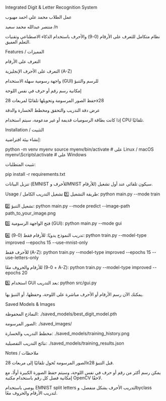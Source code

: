 Integrated Digit & Letter Recognition System

عمل الطلاب 
محمد علي احمد مهيوب 

منتصر عبدالله محمد سعيد
/n

نظام متكامل للتعرف على الأرقام (0-9) والأحرف باستخدام الذكاء الاصطناعي وتقنيات التعلم العميق.

Features / المميزات

التعرف على الأرقام   

التعرف على الأحرف الإنجليزية (A-Z)

واجهة رسومية سهلة الاستخدام (GUI) للرسم والتنبؤ

إمكانية رسم رقم أو حرف في نفس اللوحة

حفظ الصور المرسومة وتحويلها تلقائيًا لمربعات 28x28

عرض دقة التدريب والتحقق ومخطط الخسارة والدقة


 إذا كانت بطاقة الرسوميات قديمة أو غير مدعومة، سيتم استخدام CPU تلقائيًا.

Installation / التثبيت

إنشاء بيئة افتراضية:

python -m venv myenv
source myenv/bin/activate   # على Linux / macOS
myenv\Scripts\activate      # على Windows


تثبيت المتطلبات:

pip install -r requirements.txt


تنزيل البيانات (EMNIST للأحرف وMNIST للأرقام) سيكون تلقائي عند أول تشغيل.

Usage / طريقة التشغيل
1️⃣ تشغيل التدريب الكامل:
python main.py --mode train

2️⃣ تشغيل التنبؤ:
python main.py --mode predict --image-path path_to_your_image.png

3️⃣ فتح الواجهة الرسومية (GUI):
python main.py --mode gui

4️⃣ تدريب النموذج يدويًا:
للأرقام فقط (0-9):
python train.py --model-type improved --epochs 15 --use-mnist-only

للأحرف فقط (A-Z):
python train.py --model-type improved --epochs 15 --use-letters-only

للأرقام والحروف معًا (0-9 + A-Z):
python train.py --model-type improved --epochs 20

5️⃣ استخدام GUI بعد التدريب:
python src/gui.py


يمكنك الآن رسم الأرقام أو الأحرف مباشرة على اللوحة، وحفظها، أو التنبؤ بها.

Saved Models & Images

النماذج المحفوظة: ./saved_models/best_digit_model.pth

الصور المرسومة: ./saved_images/

مخطط التدريب والخسارة: ./saved_models/training_history.png

نتائج التدريب التفصيلية: ./saved_models/training_results.json

Notes / ملاحظات

الصور المرسومة تُحول تلقائيًا إلى مربعات 28x28 قبل التنبؤ.

يمكن رسم أكثر من رقم أو حرف في نفس اللوحة، وسيتم حفظ الصورة الكبيرة أولًا، مع إمكانية فصل كل رقم باستخدام مكتبة OpenCV لاحقًا.

يوصى باستخدام EMNIST split letters لتدريب الأحرف بشكل منفصل، وbyclass لتدريب الأرقام والحروف معًا.
